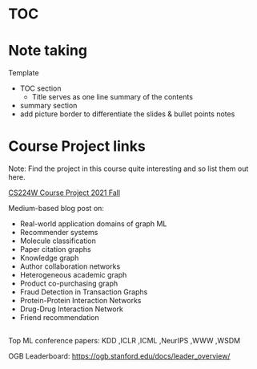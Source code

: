 # TOC

# Note taking 

Template

- TOC section
  - Title serves as one line summary of the contents
- summary section
- add picture border to differentiate the slides & bullet points notes


# Course Project links

Note: Find the project in this course quite interesting and so list them out here.

[CS224W Course Project 2021 Fall](https://docs.google.com/document/d/e/2PACX-1vRMprg-Uz9oEnjXOJpRPJ5oyEXRnJAz9qVeEB04sucx2o2RtQ-HRfom6IWS5ONhfoly0TOmJM7BxIzJ/pub)

Medium-based blog post on:
- Real-world application domains of graph ML
- Recommender systems
- Molecule classification
- Paper citation graphs
- Knowledge graph
- Author collaboration networks
- Heterogeneous academic graph
- Product co-purchasing graph
- Fraud Detection in Transaction Graphs
- Protein-Protein Interaction Networks
- Drug-Drug Interaction Network
- Friend recommendation

## 

Top ML conference papers: KDD ,ICLR ,ICML ,NeurIPS ,WWW ,WSDM

OGB Leaderboard: https://ogb.stanford.edu/docs/leader_overview/
